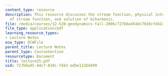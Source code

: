 ```yaml
---
content_type: resource
description: This resource discusses the stream function, physical interpretation
  of stream function, and solution of biharmonic.
file: /media/courses/12-520-geodynamics-fall-2006/727b6a454dc7010cfd42edbe112b4d99_lecture25.pdf
file_type: application/pdf
learning_resource_types:
- Lecture Notes
ocw_type: OCWFile
parent_title: Lecture Notes
parent_type: CourseSection
resourcetype: Document
title: lecture25.pdf
uid: 727b6a45-4dc7-010c-fd42-edbe112b4d99
---
```

